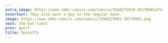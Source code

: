 ```yaml
---
extra_image: https://www.smbc-comics.com/comics/1504275019-20170901after.png
hovertext: They also sent a guy to the regular moon.
image: https://www.smbc-comics.com/comics/1504275001-20170901.png
next: the-bat-limit
prev: quorf
title: Spinoffs
---
```

